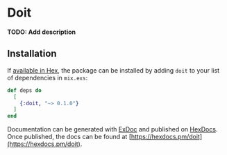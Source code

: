 # Doit

**TODO: Add description**

## Installation

If [available in Hex](https://hex.pm/docs/publish), the package can be installed
by adding `doit` to your list of dependencies in `mix.exs`:

```elixir
def deps do
  [
    {:doit, "~> 0.1.0"}
  ]
end
```

Documentation can be generated with [ExDoc](https://github.com/elixir-lang/ex_doc)
and published on [HexDocs](https://hexdocs.pm). Once published, the docs can
be found at [https://hexdocs.pm/doit](https://hexdocs.pm/doit).

